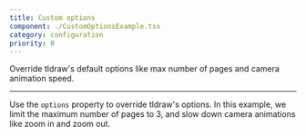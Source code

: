 ```yaml
---
title: Custom options
component: ./CustomOptionsExample.tsx
category: configuration
priority: 0
---
```


Override tldraw's default options like max number of pages and camera animation speed.

---

Use the `options` property to override tldraw's options. In this example, we limit the maximum number of pages to 3, and slow down camera animations like zoom in and zoom out.
